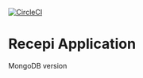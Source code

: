 [![CircleCI](https://circleci.com/gh/OliveiraLucas10/mongo-recipe-app.svg?style=svg)](https://circleci.com/gh/OliveiraLucas10/mongo-recipe-app)

# Recepi Application

MongoDB version
